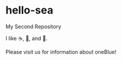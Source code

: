 # hello-sea
My Second Repository

I like :coffee:, :pizza:, and :dancer:.

Please visit us for information about oneBlue!
